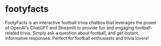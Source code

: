 # footyfacts
FootyFacts is an interactive football trivia chatbox that leverages the power of OpenAI's ChatGPT and Streamlit to provide fun and engaging football-related trivia. Simply ask a question about football, and get instant, informative responses. Perfect for football enthusiasts and trivia lovers!
